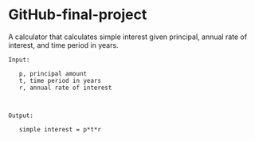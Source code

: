 # GitHub-final-project
A calculator that calculates simple interest given principal, annual rate of interest, and time period in years.
```
Input:

   p, principal amount
   t, time period in years
   r, annual rate of interest
   


Output:

   simple interest = p*t*r

```

